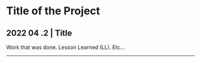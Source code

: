 # Title of the Project

## 2022 04 .2 | Title
Work that was done.  Lesson Learned (LL).  Etc... 

---